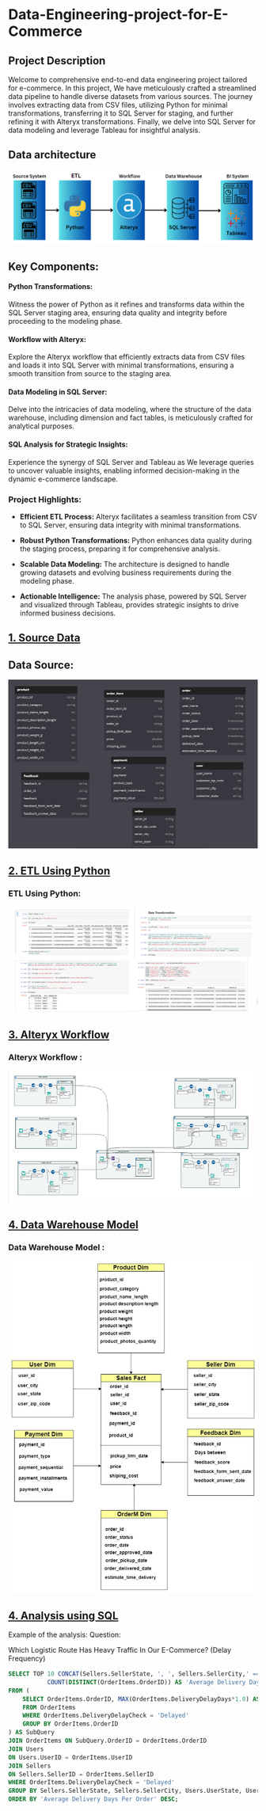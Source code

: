 # Data-Engineering-project-for-E-Commerce
## Project Description
Welcome to comprehensive end-to-end data engineering project tailored for e-commerce. In this project, We have meticulously crafted a streamlined data pipeline to handle diverse datasets from various sources. The journey involves extracting data from CSV files, utilizing Python for minimal transformations, transferring it to SQL Server for staging, and further refining it with Alteryx transformations. Finally, we delve into SQL Server for data modeling and leverage Tableau for insightful analysis.
## Data architecture
![Architecture Diagram](architecture_diagram.PNG)
## Key Components:

#### Python Transformations:
Witness the power of Python as it refines and transforms data within the SQL Server staging area, ensuring data quality and integrity before proceeding to the modeling phase.

#### Workflow with Alteryx:
Explore the Alteryx workflow that efficiently extracts data from CSV files and loads it into SQL Server with minimal transformations, ensuring a smooth transition from source to the staging area.

#### Data Modeling in SQL Server:
Delve into the intricacies of data modeling, where the structure of the data warehouse, including dimension and fact tables, is meticulously crafted for analytical purposes.

#### SQL Analysis for Strategic Insights:
Experience the synergy of SQL Server and Tableau as We leverage queries to uncover valuable insights, enabling informed decision-making in the dynamic e-commerce landscape.

### Project Highlights:

- **Efficient ETL Process:** Alteryx facilitates a seamless transition from CSV to SQL Server, ensuring data integrity with minimal transformations.

- **Robust Python Transformations:** Python enhances data quality during the staging process, preparing it for comprehensive analysis.

- **Scalable Data Modeling:** The architecture is designed to handle growing datasets and evolving business requirements during the modeling phase.

- **Actionable Intelligence:** The analysis phase, powered by SQL Server and visualized through Tableau, provides strategic insights to drive informed business decisions.


## [1. Source Data](https://github.com/ElSayed-Fathi/Data-Engineering-project-for-E-Commerce/blob/39ad69d2d37099fa41b76d7e503a428064980460/1%20Data%20Sources/README%20(2).md)


## Data Source:
![Data Source](source_data.png)

## [2. ETL Using Python](https://github.com/ElSayed-Fathi/Data-Engineering-project-for-E-Commerce/tree/0ebbe62252ef0016922c4cb9b87696cd8b87dff1/1%20Data%20Sources)

### ETL Using Python:
![ETL Using Python](code_example.PNG)

## [3. Alteryx Workflow ](https://github.com/ElSayed-Fathi/Data-Engineering-project-for-E-Commerce/tree/b23186f3ff775672d3c36ae8d8ae24422dd205e0/2%20Staging%20Layer)

###  Alteryx Workflow :
![Alteryx Workflow](https://github.com/ElSayed-Fathi/Data-Engineering-project-for-E-Commerce/blob/b23186f3ff775672d3c36ae8d8ae24422dd205e0/2%20Staging%20Layer/Full%20Workflow.PNG)

## [4. Data Warehouse Model ](https://github.com/ElSayed-Fathi/Data-Engineering-project-for-E-Commerce/tree/cc7b833140ddde630aa206cfcacba4e7d713dc18/5%20Data%20Warehouse%20Dimensional%20Model%20and%20Code)

###  Data Warehouse Model :
![Data Warehouse Model](Data_Warehouse_Diagram_11_light.png)

## [4. Analysis using SQL](https://github.com/ElSayed-Fathi/Data-Engineering-project-for-E-Commerce/tree/1e6ea70c5581a9dd6c38f746ea4f135d3c794e44/6%20SQL%20Analytical%20Queries)

Example of the analysis:
Question: 

Which Logistic Route Has Heavy Traffic In Our E-Commerce? (Delay Frequency)

```sql
SELECT TOP 10 CONCAT(Sellers.SellerState, ', ', Sellers.SellerCity,' ==>> ', Users.UserState, ', ', Users.UserCity) 'Logistic Route', AVG(SubQuery.MaxDeliveryDelayDays) / 
           COUNT(DISTINCT(OrderItems.OrderID)) AS 'Average Delivery Days Per Order'
FROM (
    SELECT OrderItems.OrderID, MAX(OrderItems.DeliveryDelayDays*1.0) AS MaxDeliveryDelayDays
    FROM OrderItems
	WHERE OrderItems.DeliveryDelayCheck = 'Delayed'
    GROUP BY OrderItems.OrderID
) AS SubQuery
JOIN OrderItems ON SubQuery.OrderID = OrderItems.OrderID
JOIN Users
ON Users.UserID = OrderItems.UserID
JOIN Sellers
ON Sellers.SellerID = OrderItems.SellerID
WHERE OrderItems.DeliveryDelayCheck = 'Delayed'
GROUP BY Sellers.SellerState, Sellers.SellerCity, Users.UserState, Users.UserCity
ORDER BY 'Average Delivery Days Per Order' DESC;
```




